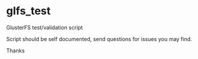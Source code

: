 # glfs\_test
GlusterFS test/validation script

Script should be self documented, send questions for issues you may find.

Thanks
